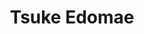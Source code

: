 ---
layout: place
title: "Tsuke Edomae"
permalink: /texas/austin/tsuke-edomae.html
stateAbbr: TX
stateName: Texas
cityName: Austin
seo:
  name: "Tsuke Edomae"
  type: Restaurant
  links: http://www.tsukeedo.com/
description: "Tsuke Edomae serves delicious sushi in Austin, Texas. Try fresh Japanese dishes for a great dining experience. "
place_id: ChIJp30jG-S1RIYRmjvTat08Eno
photos:
  - name: >-
      places/ChIJp30jG-S1RIYRmjvTat08Eno/photos/AeeoHcJPKcSDZknasF8pybSAT8LQQ5ZnKPM0CoNGU4QTySjeusG_wkFH-0ukUjObJ04oeKRh7jQmUkrdBwtyACco4nGLfS9dV7UlcZKnH7BEHqBK4rXriHnH7f-wM7bnYdKuvJTPzhROFpu_cmhffjpzntKgePsIRTQ3PDol8xQdnkGUoR9Ua85M3VeF6WJ8WyUbrcnXg_IOd-ZIqZPsHSXEBuUg6undmIyt1fn8uFi__rru513PVBOMGDqFsqjVaKSh6WyvmFEJE80dPnYd373ZcYDFImxFpVJH4wmbZcG-IEUl7A
    widthPx: 1188
    heightPx: 2208
    authorAttributions:
      - displayName: Tsuke Edomae
        uri: https://maps.google.com/maps/contrib/103594473193467915347
        photoUri: >-
          https://lh3.googleusercontent.com/a/ACg8ocJhIs3OKgH8VEuzC6kikMd8cLBYmv-Tnixae72rguELS7NhiQ=s100-p-k-no-mo
    flagContentUri: >-
      https://www.google.com/local/imagery/report/?cb_client=maps_api_places.places_api&image_key=!1e10!2sAF1QipOEQi6tPpb8ygZDLKxcdPv1DSO139EvlbIabM4Q&hl=en-US
    googleMapsUri: >-
      https://www.google.com/maps/place//data=!3m4!1e2!3m2!1sAF1QipOEQi6tPpb8ygZDLKxcdPv1DSO139EvlbIabM4Q!2e10!4m2!3m1!1s0x8644b5e41b237da7:0x7a123cdd6ad33b9a
  - name: >-
      places/ChIJp30jG-S1RIYRmjvTat08Eno/photos/AeeoHcI3VAAV4DpZU7GQCIysyWfFRi_NBNxug6wdwrW3VdnxQcXOs6O8-fDg4DYnBBEZhehqO-YInTbiTDYwzAa5HElXRpRTybpQSETAOcc2KLfk5jtaMVd8-V3qNwvpqz2NSnPhtKMkRhrQ122q3MXrvC-CrfijL_4RcHS58XZyY56ouOjCrxyrku6wYyjRQH84niGaoNjBSNl09UCEq3q7WtLEm6xzGByM_qsQNJVbJCTJyWlzIXylOmhbX0Yv-ECE0UOy9HxOXanyx59TF3UoxRuUa1dy-vrdyHVQm7mNI4ih92-10VTRYYHvFYhGrdbntLVWL1FiVl-Dk8JX0I7t8OCFUPffc4g0zPnB-ZM8D3t2eEgXFw6I42K8k8-fkdWGAHScr0TEfGQclqHM11SKRd36VAWNBzk9V3cTPRlM1Wv6oOcD
    widthPx: 1291
    heightPx: 1628
    authorAttributions:
      - displayName: Jiyeun
        uri: https://maps.google.com/maps/contrib/101413231975833909300
        photoUri: >-
          https://lh3.googleusercontent.com/a/ACg8ocLyJYpBUQNqJu_7X-kzn1QVKItTJDhk7tb2uu26L3klQOY7bqFh=s100-p-k-no-mo
    flagContentUri: >-
      https://www.google.com/local/imagery/report/?cb_client=maps_api_places.places_api&image_key=!1e10!2sCIHM0ogKEICAgMDQl7Xt5AE&hl=en-US
    googleMapsUri: >-
      https://www.google.com/maps/place//data=!3m4!1e2!3m2!1sCIHM0ogKEICAgMDQl7Xt5AE!2e10!4m2!3m1!1s0x8644b5e41b237da7:0x7a123cdd6ad33b9a
  - name: >-
      places/ChIJp30jG-S1RIYRmjvTat08Eno/photos/AeeoHcKvIjY2mgxTzhiaMsGMpnXtes5HaiE76lFeSIKtQqmqp5d6xeZaDQbO5VFMrRIuZQRiYZjJ_QUO3sfKpjyEVhuz88kji51jLLqQlj78LW5WoQ1-Sof2gkJ6abdrX14z5BEsyTN2Uc2Nzdc2CjADtWhG5G8cpxUv6uBmSNyGfv7y7TGW2xW5P4he-S8gj086KbB99kXtDe5xwDHl9tI7N0RVY83OCy0316YGHh_mDLjI0dBVh-FAhPOOvCJaAOjAhHqFLg9QCjaYCak_R53IDPeDXi5WADX4Esscis1NI5s15XXjIUtftisCx45DPuGp5VbvUnaHrLDJMbj1tCLg2dFpKQnWPaICWDB-mD6VhUbMxCrzUMWH7Bu--XvnNzgQw3FdfZUmUwyjdDojn0li1sUn3vwgYDQ1qS0vwtmRXiDOS1jm
    widthPx: 4000
    heightPx: 3000
    authorAttributions:
      - displayName: David Pham
        uri: https://maps.google.com/maps/contrib/110871588025165550045
        photoUri: >-
          https://lh3.googleusercontent.com/a-/ALV-UjVGs9uPidy9YjmPDO--d2jelxMKB0xLC1rVD95Emx2Jd-cNpFxi=s100-p-k-no-mo
    flagContentUri: >-
      https://www.google.com/local/imagery/report/?cb_client=maps_api_places.places_api&image_key=!1e10!2sCIHM0ogKEICAgICL8pPh_QE&hl=en-US
    googleMapsUri: >-
      https://www.google.com/maps/place//data=!3m4!1e2!3m2!1sCIHM0ogKEICAgICL8pPh_QE!2e10!4m2!3m1!1s0x8644b5e41b237da7:0x7a123cdd6ad33b9a
  - name: >-
      places/ChIJp30jG-S1RIYRmjvTat08Eno/photos/AeeoHcLyXsRo7JTMsn-9BKEo0IS8mky7u8sIHKcCrdpcIDODfdNIpK3sQ8cMsclI1evk-S1syviYcLPGoMLVpy9z_iSH5XXA64Z22t9v5Lt9k6ldrNbQ1bIvNvYgnLyV2qHdESVNVpF8E88iCZRuIgbYCXKCdBkYrd2idjK48ACR7Xgz_bk0m_0MMVic89vPxRJJ0M40DzpUEENVOppG70s-PG77vC-rnIPyK-MNZDtpcvkE515s3IsdSsyvG0DqzRazUVbHoEcpXnT5u6cw4gidvROymViJZbhv13MEOLew156wgumnSIvtWFxT2BXCXjvYBsEidpDj8AFbAVDLRN-ilBrzScQGr4IhOay9sIItB0MNZzQ5byrXrqNJNplBYwUFfbaqiA6IIvq9vfvJ65Wxs2phOJLwc5vgMPI0FipHVHY
    widthPx: 3072
    heightPx: 4080
    authorAttributions:
      - displayName: cid fragoso
        uri: https://maps.google.com/maps/contrib/102616548946864773261
        photoUri: >-
          https://lh3.googleusercontent.com/a/ACg8ocLVh3ieUkzej4sr7BMZbGyizNvANiM3dRq4snaVqR52ILawNg=s100-p-k-no-mo
    flagContentUri: >-
      https://www.google.com/local/imagery/report/?cb_client=maps_api_places.places_api&image_key=!1e10!2sCIHM0ogKEICAgICXha_uPQ&hl=en-US
    googleMapsUri: >-
      https://www.google.com/maps/place//data=!3m4!1e2!3m2!1sCIHM0ogKEICAgICXha_uPQ!2e10!4m2!3m1!1s0x8644b5e41b237da7:0x7a123cdd6ad33b9a
  - name: >-
      places/ChIJp30jG-S1RIYRmjvTat08Eno/photos/AeeoHcKtWDQJLG-gbkV0J8ANxIEfD-5c6RqsbT89HqpNWpJ3OkgkSPXzhPNB5gnlWq4nUp1sLM2pmuw2-SB0TbMtH3cpbzT03CJNwDKd14dnoAeZmGCft9ricMkUbVpmep6l2MWLtxVRgo6VYR1pnZbyvW37bmy1bQoeYjNotu9OHzsPjKri7X3a5peCgNEZtabFBk9L3zjvwyt7INPr_kKgCgOs4zdoRp-OJt4FA3f-52HhAdiRAKsGer8gVZe7h3cBizMEK5LnViztAyfo40q1bBd3u-u4n3ttQA1KcdDnc76yA_7_uzgaWcZppTdZfIF5NhbaYVELaU_RMTKxqUbX__6zOtZad4XAFPibKGZ606q3kUkZm3rA3a4f2CuAMchCIg1XFyuwCFIg2DhYdP2cE4wradiqKWJHQzpiwFQrsY0
    widthPx: 4032
    heightPx: 3024
    authorAttributions:
      - displayName: Bragadishwaran Kumaresan
        uri: https://maps.google.com/maps/contrib/105072479638941043797
        photoUri: >-
          https://lh3.googleusercontent.com/a-/ALV-UjVEWOPP41E5NkUMwfl-kY97dLPUubyfGtwrn9gypYvPrZwq3X5JIA=s100-p-k-no-mo
    flagContentUri: >-
      https://www.google.com/local/imagery/report/?cb_client=maps_api_places.places_api&image_key=!1e10!2sCIHM0ogKEICAgICWrMDyFw&hl=en-US
    googleMapsUri: >-
      https://www.google.com/maps/place//data=!3m4!1e2!3m2!1sCIHM0ogKEICAgICWrMDyFw!2e10!4m2!3m1!1s0x8644b5e41b237da7:0x7a123cdd6ad33b9a
  - name: >-
      places/ChIJp30jG-S1RIYRmjvTat08Eno/photos/AeeoHcKuqRS37KQayFTkCL34nQ2VtXKWBTSMYMUH4HqmaErLXS_9g4_Gywc5nT5mBIIw-qzSs9k-tBnxCBSmOhpCxACobUW1AOECpCMHrrAB8hGHe_Sq3wjjzdv8NJk3nMUcB7mdLfrFFK6A9simHWL7docCXEiJwSkT8P1AekvAwgZ7APTlYdixr_PEG_IdXgKW3L18Un95QfctXt28QsxlWYl1-eF7lDKJ2CiWTeZ9FGO8wRcmcyGOYIPxTuP0hlEQYIr1Rn0Yu4Y0WY4pk-kKwWDrvkHpjyC4NGQAH4aE8JF8aUKq09qlq37RElkIpDE_BWUVZa354W-s1c0xqW1BdMgKBLWey5S3XnA0WixowJOUQ1me6eQ3LoidJ6YBCzWGLlRcOLCzDhiIlAKittlTYbjLvBMQRnPnHDFIggsBTv3tolQI
    widthPx: 4000
    heightPx: 3000
    authorAttributions:
      - displayName: David Pham
        uri: https://maps.google.com/maps/contrib/110871588025165550045
        photoUri: >-
          https://lh3.googleusercontent.com/a-/ALV-UjVGs9uPidy9YjmPDO--d2jelxMKB0xLC1rVD95Emx2Jd-cNpFxi=s100-p-k-no-mo
    flagContentUri: >-
      https://www.google.com/local/imagery/report/?cb_client=maps_api_places.places_api&image_key=!1e10!2sCIHM0ogKEICAgICL8pO-zAE&hl=en-US
    googleMapsUri: >-
      https://www.google.com/maps/place//data=!3m4!1e2!3m2!1sCIHM0ogKEICAgICL8pO-zAE!2e10!4m2!3m1!1s0x8644b5e41b237da7:0x7a123cdd6ad33b9a
  - name: >-
      places/ChIJp30jG-S1RIYRmjvTat08Eno/photos/AeeoHcLk3cVZZpXbcWeLy-kBbSSqz6-qfZKrJy_XuQsc82h6TL0zlwl1WyATxzm7UmsQunFYU4UK_q8FLG7y2VsLzvuyna8xJCcqJa2oiDzd_4ZCuzRpnZVP38bBWetv52LAKTK8ObRJmgL24Wsax1dHfe3Repc2NQjy0ajDiyioRhpP9zfsboFTZNBSZzS12frDN8ELSe3RCC5WEWeIbr2SU0RdYL4B5bkT2OjLarquYF0I29iu5mtk56qh-0c_QgfrWpXJgv_9XpfQT1ynlJnnEfPXotW2tFPVBhfUX3uMlh3dvIIeeaM5iUKUO_KN7cOaOpM6FzwX64uI9NDKnBe1CtmjVOkBjvoQ4ePO2TiwGk313aiNz8nt6A0ConuBaWT_TZRVBN5285fpsUDrKM-qFRTvCdbFIIwVYUbV0ApjFzrpzg
    widthPx: 4000
    heightPx: 3000
    authorAttributions:
      - displayName: David Pham
        uri: https://maps.google.com/maps/contrib/110871588025165550045
        photoUri: >-
          https://lh3.googleusercontent.com/a-/ALV-UjVGs9uPidy9YjmPDO--d2jelxMKB0xLC1rVD95Emx2Jd-cNpFxi=s100-p-k-no-mo
    flagContentUri: >-
      https://www.google.com/local/imagery/report/?cb_client=maps_api_places.places_api&image_key=!1e10!2sCIHM0ogKEICAgICL8pO-ZA&hl=en-US
    googleMapsUri: >-
      https://www.google.com/maps/place//data=!3m4!1e2!3m2!1sCIHM0ogKEICAgICL8pO-ZA!2e10!4m2!3m1!1s0x8644b5e41b237da7:0x7a123cdd6ad33b9a
  - name: >-
      places/ChIJp30jG-S1RIYRmjvTat08Eno/photos/AeeoHcI_3gHz90fcoKwTJMlDfKgQEtfg_KVxh0s0pUvGmlt0971Az3jKlMpJ8Xt_2Bqv1cUKOMeBljsmmlkXKuR5BRYFcF9szGPOYIo6CToeiwBVq2u_ps5fkgFBq8z_8ZVhWInez_IqryMGuGfLVHiwlkqcR2S3UB4mNWXyQn3fboiM-IgKoBeLKyXJQItq2vm8b4N1aAPKh8YAAHztplDGobeDty-tEKbJc0CoND2sLItQBPIwbjLUzJVr6GxsALDZs0q5u2W2TuTPrjOikb0_wktnDPf9myaFNmQAtFFkkS_UiNRfg5n0fWadsbOzwR_oNLhX2EHjzXlJiMVEwTJYPXShZ5QerGLiMcKdFV_PB8Gqnrlc09yenPWumUNWzD79e_e7ZCPu0XJqY6pd3wmUHrjPr8WKUocJxjRA7Gb1ZPXSNw
    widthPx: 4000
    heightPx: 3000
    authorAttributions:
      - displayName: David Pham
        uri: https://maps.google.com/maps/contrib/110871588025165550045
        photoUri: >-
          https://lh3.googleusercontent.com/a-/ALV-UjVGs9uPidy9YjmPDO--d2jelxMKB0xLC1rVD95Emx2Jd-cNpFxi=s100-p-k-no-mo
    flagContentUri: >-
      https://www.google.com/local/imagery/report/?cb_client=maps_api_places.places_api&image_key=!1e10!2sCIHM0ogKEICAgICL8pO-bA&hl=en-US
    googleMapsUri: >-
      https://www.google.com/maps/place//data=!3m4!1e2!3m2!1sCIHM0ogKEICAgICL8pO-bA!2e10!4m2!3m1!1s0x8644b5e41b237da7:0x7a123cdd6ad33b9a
  - name: >-
      places/ChIJp30jG-S1RIYRmjvTat08Eno/photos/AeeoHcLuH7BEus6Jj0QGACR9V5oTfNT7Zu5Z5gZwGTvtgxELiDEQ-v-opz1L1wMzAx2_K108rHxj-db1KVMqNKjPClZilNAZWOOrKOZB-lrdxVsKcUDk6Q5TnGKL5wo5M1SPs-m7opJjouLIDhMZxVX3m_0Zu0AlNC9Dbiy_EFiMlZ2thIJi6rsE_1w07JhJ8dKR63iQ8UnSG_Rp9OBZTFnlBlgY4ZUabfsFZmgS_ehOyUVm80pFe14DPNbPSB4IBE93Vt4jV8TxPBnTdN-nMkqy_tu-uRdZwSOXgDXTRhWoF3uMBp5WjCdeE0faN0IARBlvsa5N1drAqeN3UgqjTVmgBqzfkK4wub4w93bolX_-8HccQoYfAH0l1JnIpRtXDZ0aQrJWGw-wxz1r2uoTBJ-C7lyuwFVbaBYsE5EA3Y-nQD7eKpt4
    widthPx: 1536
    heightPx: 2048
    authorAttributions:
      - displayName: Jared Haas
        uri: https://maps.google.com/maps/contrib/104231485414426417442
        photoUri: >-
          https://lh3.googleusercontent.com/a-/ALV-UjU8o1V0d-joZ8J9rN5CRTS9hPUmRz1Xia5-15cpS2SzTnyRRd9W=s100-p-k-no-mo
    flagContentUri: >-
      https://www.google.com/local/imagery/report/?cb_client=maps_api_places.places_api&image_key=!1e10!2sCIHM0ogKEICAgICnp_eVzgE&hl=en-US
    googleMapsUri: >-
      https://www.google.com/maps/place//data=!3m4!1e2!3m2!1sCIHM0ogKEICAgICnp_eVzgE!2e10!4m2!3m1!1s0x8644b5e41b237da7:0x7a123cdd6ad33b9a
  - name: >-
      places/ChIJp30jG-S1RIYRmjvTat08Eno/photos/AeeoHcIa4lXUwRmqcbIBtvjyNGz7aOAul530aZQk2LImRpZKbHXTf4JSrs1cl8GLhfJ_ihFv96jimWABAD8bvvIc9zvPlg9OPbEWrh7-jnbAUIYZ7QZ1rx536ewk-c_CqG5W-KMok932OzdZnq_XWkf2hv8GZnztZQKAhU7YUwpP3ad0Cs68hjnmqKkdPzfdtsVG_ZG55RaQdQgBoD_gWjtF_xmOcIQpOpYLY_LDRzxPLbJsRV-exy8csD1nHQFLq8ZcdVfDmFZwbDe4SVo0THcvOB3Bpw6qfVjLjb_DjMwEGPbYOijwlbAPAnXjFro3Bwn_sA72Lkvv-gI0KUy4Vl914InJmPiRtfYGuvuhyQrYcdrSmajjETjbcjMPkOIg2pzKIXz74VG3rIK4Il8AcEdkHEKAsmDUNXLaGliHKOeLV6iggv42
    widthPx: 4000
    heightPx: 3000
    authorAttributions:
      - displayName: David Pham
        uri: https://maps.google.com/maps/contrib/110871588025165550045
        photoUri: >-
          https://lh3.googleusercontent.com/a-/ALV-UjVGs9uPidy9YjmPDO--d2jelxMKB0xLC1rVD95Emx2Jd-cNpFxi=s100-p-k-no-mo
    flagContentUri: >-
      https://www.google.com/local/imagery/report/?cb_client=maps_api_places.places_api&image_key=!1e10!2sCIHM0ogKEICAgICL8pO-ogE&hl=en-US
    googleMapsUri: >-
      https://www.google.com/maps/place//data=!3m4!1e2!3m2!1sCIHM0ogKEICAgICL8pO-ogE!2e10!4m2!3m1!1s0x8644b5e41b237da7:0x7a123cdd6ad33b9a
address: '4600 Mueller Blvd #1035, Austin, TX 78723, USA'
street: '4600 Mueller Blvd #1035'
city: Austin
state: TX
zip: '78723'
country: USA
neighborhood: Mueller
latitude: '30.298540'
longitude: '-97.707446'
accessibility_options:
  wheelchairAccessibleParking: true
  wheelchairAccessibleEntrance: true
  wheelchairAccessibleRestroom: true
  wheelchairAccessibleSeating: true
business_status: OPERATIONAL
name: Tsuke Edomae
google_maps_links:
  directionsUri: >-
    https://www.google.com/maps/dir//''/data=!4m7!4m6!1m1!4e2!1m2!1m1!1s0x8644b5e41b237da7:0x7a123cdd6ad33b9a!3e0
  placeUri: https://maps.google.com/?cid=8796159943885667226
  writeAReviewUri: >-
    https://www.google.com/maps/place//data=!4m3!3m2!1s0x8644b5e41b237da7:0x7a123cdd6ad33b9a!12e1
  reviewsUri: >-
    https://www.google.com/maps/place//data=!4m4!3m3!1s0x8644b5e41b237da7:0x7a123cdd6ad33b9a!9m1!1b1
  photosUri: >-
    https://www.google.com/maps/place//data=!4m3!3m2!1s0x8644b5e41b237da7:0x7a123cdd6ad33b9a!10e5
primary_type: Sushi Restaurant
opening_hours:
  regular: null
  current: null
secondary_opening_hours:
  regular:
    weekdayDescriptions: null
    type: null
  current:
    weekdayDescriptions: null
    type: null
phone: (512) 825-3120
price_level: null
price_range: $100 &ndash; & up
rating: '4.8'
rating_count: 118
website: http://www.tsukeedo.com/
reviews: null
parking_options: null
payment_options: null
allow_dogs: null
curbside_pickup: null
delivery: null
dine_in: null
good_for_children: null
good_for_groups: null
good_for_sports: null
live_music: null
menu_for_children: null
outdoor_seating: null
reservable: null
restroom: null
serves_beer: null
serves_breakfast: null
serves_brunch: null
serves_cocktails: null
serves_coffee: null
serves_dinner: null
serves_dessert: null
serves_lunch: null
serves_vegetarian_food: null
serves_wine: null
takeout: null
summary: null

---